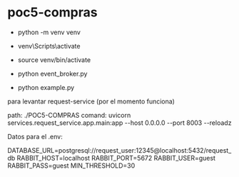 # poc5-compras

- python -m venv venv
- venv\Scripts\activate
- source venv/bin/activate

- python event_broker.py
- python example.py


para levantar request-service (por el momento funciona)

path: ./POC5-COMPRAS
comand: uvicorn services.request_service.app.main:app --host 0.0.0.0 --port 8003 --reloadz

Datos para el .env:

DATABASE_URL=postgresql://request_user:12345@localhost:5432/request_db
RABBIT_HOST=localhost
RABBIT_PORT=5672
RABBIT_USER=guest
RABBIT_PASS=guest
MIN_THRESHOLD=30